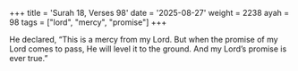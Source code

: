 +++
title = 'Surah 18, Verses 98'
date = '2025-08-27'
weight = 2238
ayah = 98
tags = ["lord", "mercy", "promise"]
+++

He declared, “This is a mercy from my Lord. But when the promise of my Lord comes to pass, He will level it to the ground. And my Lord’s promise is ever true.”